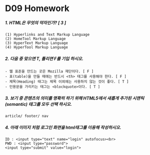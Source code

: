 # D09 Homework

##### 1. HTML은 무엇의 약자인가? [ 3 ]

```
(1) Hyperlinks and Text Markup Language
(2)	HomeTool Markup Language
(3)	HyperText Markup Language
(4)	HyperTool Markup Language
```



##### 2. 다음 중 맞으면 T, 틀리면 F를 기입 하시오.

```
- 웹 표준을 만드는 곳은 Mozilla 재단이다. [ F ]
- 표(table)을 만들 때에는 반드시 <th> 태그를 사용해야 한다. [ F ]
- 제목(Heading) 태그는 제목 이외에는 사용하지 않는 것이 좋다. [ T ]
- 인용문을 가리키는 태그는 <blockquote>이다. [ T ]
```



##### 3. 보기 중 콘텐츠의 의미를 명확히 하기 위해 HTML5에서 새롭게 추가된 시맨틱(semantic) 태그를 모두 선택 하시오.

```
article/ footer/ nav
```



##### 4.  아래 이미지 처럼 로그인 화면을 html태그를 이용해 작성하시오.

```
ID : <input type="text" name="login" autofocus><br>
PWD : <input type="password">
<input type="submit" value="login">
```

